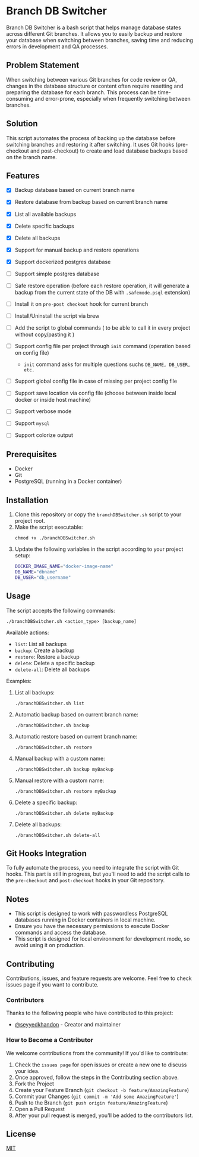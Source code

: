 # Branch DB Switcher

Branch DB Switcher is a bash script that helps manage database states across different Git branches. It allows you to easily backup and restore your database when switching between branches, saving time and reducing errors in development and QA processes.

## Problem Statement

When switching between various Git branches for code review or QA, changes in the database structure or content often require resetting and preparing the database for each branch. This process can be time-consuming and error-prone, especially when frequently switching between branches.

## Solution

This script automates the process of backing up the database before switching branches and restoring it after switching. It uses Git hooks (pre-checkout and post-checkout) to create and load database backups based on the branch name.

## Features

- [x] Backup database based on current branch name
- [x] Restore database from backup based on current branch name
- [x] List all available backups
- [x] Delete specific backups
- [x] Delete all backups
- [x] Support for manual backup and restore operations
- [x] Support dockerized postgres database 
- [ ] Support simple postgres database
- [ ] Safe restore operation (before each restore operation, it will generate a backup from the current state of the DB with `.safemode.psql` extension)
- [ ] Install it on `pre-post checkout` hook for current branch
- [ ] Install/Uninstall the script via brew
- [ ] Add the script to global commands ( to be able to call it in every project without copy/pasting it )
- [ ] Support config file per project through `init` command (operation based on config file)
    - `init` command asks for multiple questions suchs `DB_NAME, DB_USER, etc.`
- [ ] Support global config file in case of missing per project config file
- [ ] Support save location via config file (choose between inside local docker or inside host machine)
- [ ] Support verbose mode
- [ ] Support `mysql`
- [ ] Support colorize output


## Prerequisites

- Docker
- Git
- PostgreSQL (running in a Docker container)

## Installation

1. Clone this repository or copy the `branchDBSwitcher.sh` script to your project root.
2. Make the script executable:
   ```
   chmod +x ./branchDBSwitcher.sh
   ```
3. Update the following variables in the script according to your project setup:
   ```bash
   DOCKER_IMAGE_NAME="docker-image-name"
   DB_NAME="dbname"
   DB_USER="db_username"
   ```

## Usage

The script accepts the following commands:

```
./branchDBSwitcher.sh <action_type> [backup_name]
```

Available actions:
- `list`: List all backups
- `backup`: Create a backup
- `restore`: Restore a backup
- `delete`: Delete a specific backup
- `delete-all`: Delete all backups

Examples:

1. List all backups:
   ```
   ./branchDBSwitcher.sh list
   ```

2. Automatic backup based on current branch name:
   ```
   ./branchDBSwitcher.sh backup
   ```

3. Automatic restore based on current branch name:
   ```
   ./branchDBSwitcher.sh restore
   ```

4. Manual backup with a custom name:
   ```
   ./branchDBSwitcher.sh backup myBackup
   ```

5. Manual restore with a custom name:
   ```
   ./branchDBSwitcher.sh restore myBackup
   ```

6. Delete a specific backup:
   ```
   ./branchDBSwitcher.sh delete myBackup
   ```

7. Delete all backups:
   ```
   ./branchDBSwitcher.sh delete-all
   ```

## Git Hooks Integration

To fully automate the process, you need to integrate the script with Git hooks. This part is still in progress, but you'll need to add the script calls to the `pre-checkout` and `post-checkout` hooks in your Git repository.

## Notes

- This script is designed to work with passwordless PostgreSQL databases running in Docker containers in local machine.
- Ensure you have the necessary permissions to execute Docker commands and access the database.
- This script is designed for local environment for development mode, so avoid using it on production.


## Contributing

Contributions, issues, and feature requests are welcome. Feel free to check issues page if you want to contribute.

### Contributors

Thanks to the following people who have contributed to this project:

* [@seyyedkhandon](https://github.com/seyyedkhandon) - Creator and maintainer


### How to Become a Contributor

We welcome contributions from the community! If you'd like to contribute:

1. Check the `issues page` for open issues or create a new one to discuss your idea.
1. Once approved, follow the steps in the Contributing section above.
1. Fork the Project
1. Create your Feature Branch (`git checkout -b feature/AmazingFeature`)
1. Commit your Changes (`git commit -m 'Add some AmazingFeature'`)
1. Push to the Branch (`git push origin feature/AmazingFeature`)
1. Open a Pull Request
1. After your pull request is merged, you'll be added to the contributors list.

## License

[MIT](https://choosealicense.com/licenses/mit/)
